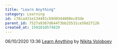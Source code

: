 ```yaml
---
title: "Learn Anything"
category: Learning
id: c78ca431e134491cb9d0344080ec83de
parent_id: 7527a9367d644f3bb25531ce50d2f126
created_at: 1591810574829
---
```


06/10/2020 13:36
[Learn Anything](https://learn-anything.xyz/) by [Nikita Voloboev](/brain/Nikita-Voloboev)
    